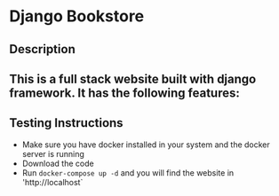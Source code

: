 # Django Bookstore

## Description
This is a full stack website built with django framework. It has the following features:
- 

## Testing Instructions

- Make sure you have docker installed in your system and the docker server is running
- Download the code
- Run `docker-compose up -d` and you will find the website in 'http://localhost`